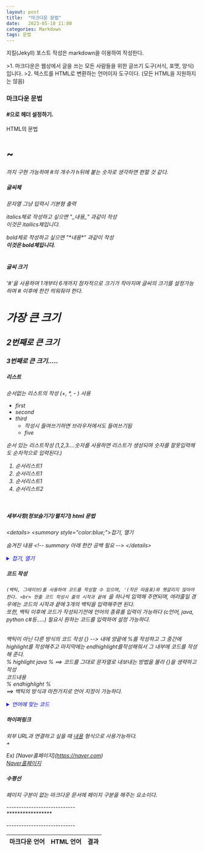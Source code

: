 ```yaml
---
layout: post
title:  "마크다운 문법"
date:   2023-05-10 11:00
categories: Markdown
tags: 문법
---
```


<p>지킬(Jekyll) 포스트 작성은 markdown을 이용하여 작성한다.</p> 
>1. 마크다운은 웹상에서 글을 쓰는 모든 사람들을 위한 글쓰기 도구(서식, 포맷, 양식)입니다.
>2. 텍스트를 HTML로 변환하는 언어이자 도구이다. (모든 HTML을 지원하지는 않음)

<h3> 마크다운 문법 </h3>
<h4> #으로 헤더 설정하기. </h4>
<p> HTML의 문법 <h1> ~ <h6> 까지 구현 가능하며 #의 개수가 h뒤에 붙는 숫자로 생각하면 편할 것 같다. </p>
<p> 
<table>
	<thead>
		<tr>
			<th> 마크다운 언어 </th>
			<th> HTML 언어 </th>
			<th> 결과 </th>
		</tr>
	</thead>
	<tbody>




##### 글씨체 <br>
문자열 그냥 입력시 기본형 출력

italics체로 작성하고 싶으면 "\_내용_" 과같이 작성<br>
_이것은 itailics체입니다._

bold체로 작성하고 싶으면 "\**내용**" 과같이 작성 <br>
**이것은 bold체입니다.**<br><br>


##### 글씨 크기
'#'을 사용하여 1개부터 6개까지 점차적으로 크기가 작아지며 글씨의 크기를 설정가능하며 # 이후에 한칸 띄워줘야 한다. 
# 가장 큰 크기

## 2번째로 큰 크기

### 3번째로 큰 크기.....

##### 리스트 
순서없는 리스트의 작성 (+, *, - ) 사용
* first
* second
* third
	* 작성시 들여쓰기하면 브라우저에서도 들여쓰기됨
	+ five

순서 있는 리스트작성 (1,2,3....숫자를 사용하면 리스트가 생성되며 숫자를 잘못입력해도 순차적으로 입력된다.)
1. 순서리스트1
1. 순서리스트1
1. 순서리스트1
2. 순서리스트2
<br>



##### 세부사항(정보숨기기/펼치기) html 문법
\<details>
\<summary style="color:blue;">접기, 열기</summary>

숨겨진 내용 \<!-- summary 아래 한칸 공백 필요 -->
\</details>

<details>
<summary style="color:blue;">접기, 열기</summary>

숨겨진 내용 <!-- summary 아래 한칸 공백 필요 -->
</details>

##### 코드 작성
`(백틱, 그레이브)를 사용하여 코드를 작성할 수 있으며, '(작은 따옴표)와 헷갈리지 않아야 한다. <br>
한줄 코드 작성시 줄의 시작과 끝에 `을 하나씩 입력해 주면되며, 여러줄일 경우에는 코드의 시작과 끝에 3개의 백틱을 입력해주면 된다. <br>
또한, 백틱 이후에 코드가 작성되기전에 언어의 종류를 입력이 가능하다 (c언어, java, python c#등.....) 필요시 원하는 코드를 입력하여 설정 가능하다.<br><br>

백틱이 아닌 다른 방식의 코드 작성
{}   --> 내에 양끝에 %를 작성하고 그 중간에 highlight를 작성해주고 마지막에는 endhighlight를작성해줘서 그 내부에 코드를 작성해 준다. <br>
% highlight java % ==> 코드를 그대로 문자열로 내보내는 방법을 몰라 {}을 생략하고 작성<br>
코드내용<br>
% endhighlight %<br>
==> 백틱의 방식과 마찬가지로 언어 지정이 가능하다.


<details>
<summary style="color:blue;">언어에 맞는 코드</summary>

Actionscript (as, as3, actionscript)
Applescript (applescript)
bash (bash, sh)
C (c, h)
Clojure (clojure)
C++ (c++, cpp, hpp)
C# (c#, csharp, cs)
CSS (css)
diff (diff)
Dylan (dylan)
Erlang (erlang, erl, er)
HTML (html, htm)
Java (java)
JavaScript (javascript, js, jscript)
JSP (jsp)
Make (make, basemake, makefile)
Objective-C (objective-c)
OCaml (ocaml)
Perl (perl, pl)
PHP (php)
Python (python, py)
RHTML (erb, rhtml)
Ruby (ruby, rb)
Scala (scala)
Scheme (scheme)
Smalltalk (smalltalk)
Smarty (smarty)
SQL (sql)
XML (xml, xsd)
XSLT (xslt)
YAML (yaml, yml)
</details>


##### 하이퍼링크
외부 URL과 연결하고 싶을 때 [내용](링크주소) 형식으로 사용가능하다.<br>+
 
Ex) \[Naver홈페이지](https://naver.com) <br>
 [Naver홈페이지](https://naver.com)

##### 수평선
<p>페이지 구분이 없는 마크다운 문서에 페이지 구분을 해주는 요소이다.</p>
<p>----------------------------<br>*****************</p>
----------------------------



